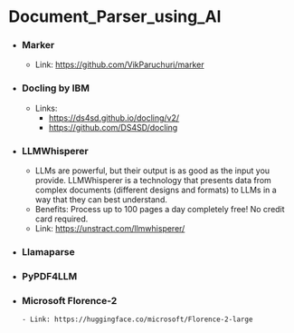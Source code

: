 # Document_Parser_using_AI
- ### Marker

  - Link: https://github.com/VikParuchuri/marker
    
- ### Docling by IBM

  - Links:
    - https://ds4sd.github.io/docling/v2/
    - https://github.com/DS4SD/docling
      
- ### LLMWhisperer
  
  - LLMs are powerful, but their output is as good as the input you provide. LLMWhisperer is a technology that presents data from complex documents (different designs and formats) to LLMs in a way that they can best understand.
  - Benefits: Process up to 100 pages a day completely free! No credit card required.
  - Link: https://unstract.com/llmwhisperer/
  
- ### Llamaparse
- ### PyPDF4LLM
- ### Microsoft Florence-2
      - Link: https://huggingface.co/microsoft/Florence-2-large
